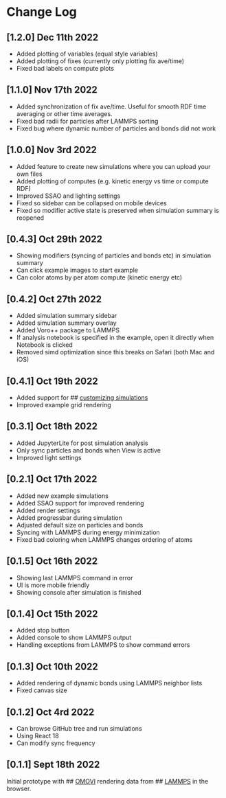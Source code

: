# Change Log

## [1.2.0] Dec 11th 2022
 - Added plotting of variables (equal style variables)
 - Added plotting of fixes (currently only plotting fix ave/time)
 - Fixed bad labels on compute plots

## [1.1.0] Nov 17th 2022
- Added synchronization of fix ave/time. Useful for smooth RDF time averaging or other time averages.
- Fixed bad radii for particles after LAMMPS sorting
- Fixed bug where dynamic number of particles and bonds did not work

## [1.0.0] Nov 3rd 2022
- Added feature to create new simulations where you can upload your own files
- Added plotting of computes (e.g. kinetic energy vs time or compute RDF)
- Improved SSAO and lighting settings
- Fixed so sidebar can be collapsed on mobile devices
- Fixed so modifier active state is preserved when simulation summary is reopened

## [0.4.3] Oct 29th 2022
- Showing modifiers (syncing of particles and bonds etc) in simulation summary
- Can click example images to start example
- Can color atoms by per atom compute (kinetic energy etc)

## [0.4.2] Oct 27th 2022
- Added simulation summary sidebar
- Added simulation summary overlay
- Added Voro++ package to LAMMPS
- If analysis notebook is specified in the example, open it directly when Notebook is clicked
- Removed simd optimization since this breaks on Safari (both Mac and iOS)

## [0.4.1] Oct 19th 2022
- Added support for ## [customizing simulations](https://github.com/andeplane/atomify-examples-template)
- Improved example grid rendering

## [0.3.1] Oct 18th 2022
- Added JupyterLite for post simulation analysis
- Only sync particles and bonds when View is active
- Improved light settings

## [0.2.1] Oct 17th 2022
- Added new example simulations
- Added SSAO support for improved rendering
- Added render settings
- Added progressbar during simulation
- Adjusted default size on particles and bonds
- Syncing with LAMMPS during energy minimization
- Fixed bad coloring when LAMMPS changes ordering of atoms

## [0.1.5] Oct 16th 2022
- Showing last LAMMPS command in error 
- UI is more mobile friendly
- Showing console after simulation is finished

## [0.1.4] Oct 15th 2022
- Added stop button
- Added console to show LAMMPS output
- Handling exceptions from LAMMPS to show command errors

## [0.1.3] Oct 10th 2022
- Added rendering of dynamic bonds using LAMMPS neighbor lists
- Fixed canvas size

## [0.1.2] Oct 4rd 2022
- Can browse GitHub tree and run simulations
- Using React 18
- Can modify sync frequency

## [0.1.1] Sept 18th 2022
Initial prototype with ## [OMOVI](https://github.com/andeplane/omovi) rendering data from ## [LAMMPS](https://lammps.org/) in the browser.
